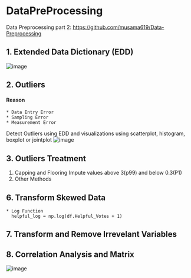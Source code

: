 # DataPreProcessing
Data Preprocessing part 2: https://github.com/musama619/Data-Preprocessing

 ## 1. Extended Data Dictionary (EDD)
![image](https://user-images.githubusercontent.com/34093998/87990828-381ab600-cafe-11ea-82e4-1641c32377aa.png)


 ## 2. Outliers 
 #### Reason
    * Data Entry Error
    * Sampling Error
    * Measurement Error
Detect Outliers using EDD and visualizations using scatterplot, histogram, boxplot or jointplot
![image](https://user-images.githubusercontent.com/34093998/87995442-f3484c80-cb08-11ea-9f25-bb1b5e9d8912.png)

## 3. Outliers Treatment
1. Capping and Flooring
   Impute values above 3(p99) and below 0.3(P1)
2. Other Methods
    
## 6. Transform Skewed Data
    * Log Function 
      helpful_log = np.log(df.Helpful_Votes + 1)

## 7. Transform and Remove Irrevelant Variables
 
## 8. Correlation Analysis and Matrix

![image](https://user-images.githubusercontent.com/34093998/87996267-1116b100-cb0b-11ea-9bde-e7fef5b5712f.png)

